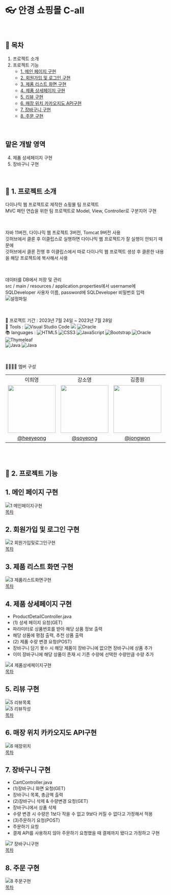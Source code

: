 # :eyeglasses: 안경 쇼핑몰 C-all
<br />

## :page_facing_up: 목차
1. 프로젝트 소개
2. 프로젝트 기능
   * [1. 메인 페이지 구현](#1-메인-페이지-구현)
   * [2. 회원가입 및 로그인 구현](#2-회원가입-및-로그인-구현)
   * [3. 제품 리스트 화면 구현](#3-제품-리스트-화면-구현)
   * [4. 제품 상세페이지 구현](#4-제품-상세페이지-구현)
   * [5. 리뷰 구현](#5-리뷰-구현)
   * [6. 매장 위치 카카오지도 API구현](#6-매장-위치-카카오지도-API구현)
   * [7. 장바구니 구현](#7-장바구니-구현)
   * [8. 주문 구현](#8-주문-구현) <br />
<br /><br />

## 맡은 개발 영역 <br />
4. 제품 상세페이지 구현 <br />
7. 장바구니 구현 <br />
<br />

## :eyes: 1. 프로젝트 소개
다이나믹 웹 프로젝트로 제작한 쇼핑몰 팀 프로젝트 <br />
MVC 패턴 연습을 위한 팀 프로젝트로 Model, View, Controller로 구분지어 구현 <br />
<br /><br />

자바 11버전, 다이나믹 웹 프로젝트 3버전, Tomcat 9버전 사용 <br />
깃허브에서 클론 후 이클립스로 실행하면 다이나믹 웹 프로젝트가 잘 실행이 안되기 때문에 <br />
깃허브에서 클론 진행 후 이클립스에서 따로 다이나믹 웹 프로젝트 생성 후 클론한 내용을 해당 프로젝트에 복사해서 사용 <br />
<br /><br />

데이터를 DB에서 저장 및 관리 <br />
src / main /  resources / application.properties에서 username에 SQLDeveloper 사용자 이름, password에 SQLDeveloper 비밀번호 입력 <br />
![설정파일]() <br />
<br /><br />

:calendar: 프로젝트 기간 : 2023년 7월 24일 ~ 2023년 7월 28일 <br />
:hammer: Tools : ![Visual Studio Code](https://img.shields.io/badge/VS%20Code-0078d7.svg?style=for-the-badge&logo=visual-studio-code&logoColor=white) 
<img src="https://img.shields.io/badge/Eclipse-FE7A16.svg?style=for-the-badge&logo=Eclipse&logoColor=white" /> 
![Oracle](https://img.shields.io/badge/SQLDeveloper-F80000?style=for-the-badge&logoColor=white) <br /> 
:books: languages : ![HTML5](https://img.shields.io/badge/html5-%23E34F26.svg?style=for-the-badge&logo=html5&logoColor=white) ![CSS3](https://img.shields.io/badge/css3-%231572B6.svg?style=for-the-badge&logo=css3&logoColor=white) 
![JavaScript](https://img.shields.io/badge/javascript-%23323330.svg?style=for-the-badge&logo=javascript&logoColor=%23F7DF1E) ![Bootstrap](https://img.shields.io/badge/bootstrap-%238511FA.svg?style=for-the-badge&logo=bootstrap&logoColor=white) 
![Oracle](https://img.shields.io/badge/Oracle%20SQL-F80000?style=for-the-badge&logo=oracle&logoColor=white) ![Thymeleaf](https://img.shields.io/badge/Thymeleaf-%23005C0F.svg?style=for-the-badge&logo=Thymeleaf&logoColor=white) <br />
![Java](https://img.shields.io/badge/java-%23ED8B00.svg?style=for-the-badge&logo=openjdk&logoColor=white) ![Java](https://img.shields.io/badge/JSP-%23ED8B00.svg?style=for-the-badge&logoColor=white) <br />
<br /> <br />

👨‍💻👩‍💻 멤버 구성
<table>
    <tr>
        <td align="center">이희영</td>
        <td align="center">강소영</td>
        <td align="center">김종원</td>
        <td align="center">박상훈</td>
        <td align="center">이한솔</td>
    </tr>
    <tr>
        <td><img src="https://github.com/HeeYeong91/project_shoppingmall_call/assets/139057065/92bc8411-6ac9-404a-8add-f603a913fe6e" height=150 width=150></td>
        <td><img src="https://github.com/HeeYeong91/project_shoppingmall_call/assets/139057065/6d619653-4395-4b3b-9a73-04a2070fa0ab" height=150 width=150></td>
        <td><img src="https://github.com/HeeYeong91/project_shoppingmall_call/assets/139057065/54a4167d-5896-4ed2-8029-3f68dd60d3ae" height=150 width=150></td>
        <td><img src="https://github.com/HeeYeong91/project_shoppingmall_call/assets/139057065/6b658afd-afaf-4d3c-9bc0-a9216f5e18c9" height=150 width=150></td>
        <td><img src="https://github.com/HeeYeong91/project_shoppingmall_call/assets/139057065/96e6afbc-ec70-4713-82be-31b0e396215b" height=150 width=150></td>
    </tr>
    <tr>
        <td align="center"><a href="https://github.com/heeyeong91">@heeyeong</a></td>
        <td align="center"><a href="https://github.com/soyeong-elena">@soyeong</a></td>
        <td align="center"><a href="https://github.com/911kimjonga">@jongwon</a></td>
        <td align="center"><a href="https://github.com/sjm601">@sanghoon</a></td>
        <td align="center"><a href="https://github.com/lhansol1996">@hansol</a></td>
    </tr>
</table>
<br /> <br />

## :pushpin: 2. 프로젝트 기능
## 1. 메인 페이지 구현

![1 메인페이지구현](https://github.com/HeeYeong91/project_shoppingmall_call/assets/139057065/245822fb-9332-4990-b5e1-ce2ee8c67d18) <br />
[목차](#page_facing_up-목차)

## 2. 회원가입 및 로그인 구현

![2 회원가입및로그인구현](https://github.com/HeeYeong91/project_shoppingmall_call/assets/139057065/4d3a3a59-5f54-40ee-91f0-c006afbb99bc) <br />
[목차](#page_facing_up-목차)

## 3. 제품 리스트 화면 구현

![3 제품리스트화면구현](https://github.com/HeeYeong91/project_shoppingmall_call/assets/139057065/bce75d50-3c07-44a5-84b0-4f09664ac4d6) <br />
[목차](#page_facing_up-목차)

## 4. 제품 상세페이지 구현
* ProductDetailController.java <br />
* (1) 상세 페이지 요청(GET) <br />
* 파라미터로 상품번호를 받아 해당 상품 정보 출력 <br />
* 해당 상품에 평점 출력, 추천 상품 출력 <br />
* (2) 제품 수량 변경 요청(POST) <br />
* 장바구니 담기 욫ㅇ 시 해당 제품이 장바구니에 없으면 장바구니에 상품 추가 <br />
* 이미 장바구니에 해당 상품이 존재 시 기존 수량에 선택한 수량만큼 수량 추가 <br />

![4 제품상세페이지구현](https://github.com/HeeYeong91/project_shoppingmall_call/assets/139057065/ae42fa1d-56ba-49ae-a9ec-118ffbb52bb2) <br />
[목차](#page_facing_up-목차)

## 5. 리뷰 구현

![5 리뷰목록](https://github.com/HeeYeong91/project_shoppingmall_call/assets/139057065/6b3359d9-952e-4fbb-af48-d6f8e73e8a89) <br />
![5 리뷰작성](https://github.com/HeeYeong91/project_shoppingmall_call/assets/139057065/86054b1d-e4e4-4409-90d6-177e1bc08c80) <br />
[목차](#page_facing_up-목차)

## 6. 매장 위치 카카오지도 API구현

![6 매장위치](https://github.com/HeeYeong91/project_shoppingmall_call/assets/139057065/e5b09b42-68b6-46b5-a2df-5e6674c8f3a2) <br />
[목차](#page_facing_up-목차)

## 7. 장바구니 구현
* CartController.java <br />
* (1)장바구니 화면 요청(GET) <br />
* 장바구니 목록, 총금액 출력 <br />
* (2)장바구니 삭제 & 수량변경 요청(GET) <br />
* 장바구니에서 상품 삭제 <br />
* 수량 변경 시 수량은 1보다 작을 수 없고 9보다 커질 수 없다고 가정해서 적용 <br />
* (3)주문하기 요청(POST) <br />
* 주문하기 요청 <br />
* 결제 API를 사용하지 않아 주문하기 요청했을 때 결제까지 됐다고 가정하고 구현 <br />

![7 장바구니구현](https://github.com/HeeYeong91/project_shoppingmall_call/assets/139057065/6475ef2e-b6be-4a00-8923-33e6cf5e4af8) <br />
[목차](#page_facing_up-목차)

## 8. 주문 구현

![8 주문구현](https://github.com/HeeYeong91/project_shoppingmall_call/assets/139057065/9b8acff8-5047-41a7-9e61-2a9c23046485) <br />
[목차](#page_facing_up-목차)
